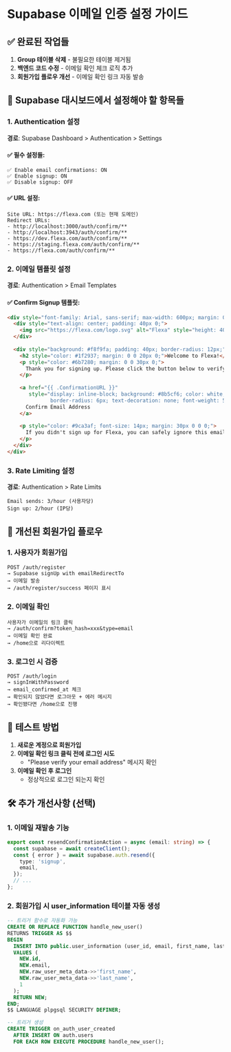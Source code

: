 # Supabase 이메일 인증 설정 가이드

## ✅ 완료된 작업들

1. **Group 테이블 삭제** - 불필요한 테이블 제거됨
2. **백엔드 코드 수정** - 이메일 확인 체크 로직 추가
3. **회원가입 플로우 개선** - 이메일 확인 링크 자동 발송

## 🔧 Supabase 대시보드에서 설정해야 할 항목들

### 1. Authentication 설정
**경로**: Supabase Dashboard > Authentication > Settings

#### ✅ 필수 설정들:
```
✅ Enable email confirmations: ON
✅ Enable signup: ON  
✅ Disable signup: OFF
```

#### ✅ URL 설정:
```
Site URL: https://flexa.com (또는 현재 도메인)
Redirect URLs:
- http://localhost:3000/auth/confirm/**
- http://localhost:3943/auth/confirm/**
- https://dev.flexa.com/auth/confirm/**
- https://staging.flexa.com/auth/confirm/**
- https://flexa.com/auth/confirm/**
```

### 2. 이메일 템플릿 설정
**경로**: Authentication > Email Templates

#### ✅ Confirm Signup 템플릿:
```html
<div style="font-family: Arial, sans-serif; max-width: 600px; margin: 0 auto;">
  <div style="text-align: center; padding: 40px 0;">
    <img src="https://flexa.com/logo.svg" alt="Flexa" style="height: 40px;">
  </div>
  
  <div style="background: #f8f9fa; padding: 40px; border-radius: 12px;">
    <h2 style="color: #1f2937; margin: 0 0 20px 0;">Welcome to Flexa!</h2>
    <p style="color: #6b7280; margin: 0 0 30px 0;">
      Thank you for signing up. Please click the button below to verify your email address and complete your registration.
    </p>
    
    <a href="{{ .ConfirmationURL }}" 
       style="display: inline-block; background: #8b5cf6; color: white; padding: 12px 24px; 
              border-radius: 6px; text-decoration: none; font-weight: 500;">
      Confirm Email Address
    </a>
    
    <p style="color: #9ca3af; font-size: 14px; margin: 30px 0 0 0;">
      If you didn't sign up for Flexa, you can safely ignore this email.
    </p>
  </div>
</div>
```

### 3. Rate Limiting 설정
**경로**: Authentication > Rate Limits

```
Email sends: 3/hour (사용자당)
Sign up: 2/hour (IP당)  
```

## 🔄 개선된 회원가입 플로우

### 1. 사용자가 회원가입
```
POST /auth/register
→ Supabase signUp with emailRedirectTo
→ 이메일 발송
→ /auth/register/success 페이지 표시
```

### 2. 이메일 확인
```
사용자가 이메일의 링크 클릭
→ /auth/confirm?token_hash=xxx&type=email
→ 이메일 확인 완료
→ /home으로 리다이렉트
```

### 3. 로그인 시 검증
```
POST /auth/login
→ signInWithPassword
→ email_confirmed_at 체크
→ 확인되지 않았다면 로그아웃 + 에러 메시지
→ 확인됐다면 /home으로 진행
```

## 🚀 테스트 방법

1. **새로운 계정으로 회원가입**
2. **이메일 확인 링크 클릭 전에 로그인 시도**
   - "Please verify your email address" 메시지 확인
3. **이메일 확인 후 로그인**
   - 정상적으로 로그인 되는지 확인

## 🛠️ 추가 개선사항 (선택)

### 1. 이메일 재발송 기능
```typescript
export const resendConfirmationAction = async (email: string) => {
  const supabase = await createClient();
  const { error } = await supabase.auth.resend({
    type: 'signup',
    email,
  });
  // ...
};
```

### 2. 회원가입 시 user_information 테이블 자동 생성
```sql
-- 트리거 함수로 자동화 가능
CREATE OR REPLACE FUNCTION handle_new_user() 
RETURNS TRIGGER AS $$
BEGIN
  INSERT INTO public.user_information (user_id, email, first_name, last_name, group_id)
  VALUES (
    NEW.id, 
    NEW.email, 
    NEW.raw_user_meta_data->>'first_name',
    NEW.raw_user_meta_data->>'last_name',
    1
  );
  RETURN NEW;
END;
$$ LANGUAGE plpgsql SECURITY DEFINER;

-- 트리거 생성
CREATE TRIGGER on_auth_user_created
  AFTER INSERT ON auth.users
  FOR EACH ROW EXECUTE PROCEDURE handle_new_user();
```
